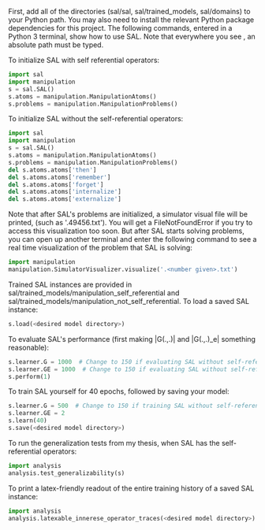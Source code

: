 First, add all of the directories (sal/sal, sal/trained_models, sal/domains) to your Python path. You may also need to install the relevant Python package dependencies for this project. The following commands, entered in a Python 3 terminal, show how to use SAL. Note that everywhere you see <desired model directory>, an absolute path must be typed.


To initialize SAL with self referential operators:

```python
import sal
import manipulation
s = sal.SAL()
s.atoms = manipulation.ManipulationAtoms()
s.problems = manipulation.ManipulationProblems()
```


To initialize SAL without the self-referential operators:

```python
import sal
import manipulation
s = sal.SAL()
s.atoms = manipulation.ManipulationAtoms()
s.problems = manipulation.ManipulationProblems()
del s.atoms.atoms['then']
del s.atoms.atoms['remember']
del s.atoms.atoms['forget']
del s.atoms.atoms['internalize']
del s.atoms.atoms['externalize']
```


Note that after SAL's problems are initialized, a simulator visual file will be printed, (such as '.49456.txt'). You will get a FileNotFoundError if you try to access this visualization too soon. But after SAL starts solving problems, you can open up another terminal and enter the following command to see a real time visualization of the problem that SAL is solving:

```python
import manipulation
manipulation.SimulatorVisualizer.visualize('.<number given>.txt')
```


Trained SAL instances are provided in sal/trained_models/manipulation_self_referential and sal/trained_models/manipulation_not_self_referential.
To load a saved SAL instance:

```python
s.load(<desired model directory>)
```


To evaluate SAL's performance (first making |G(.,.)| and |G(.,.)_e| something reasonable):

```python
s.learner.G = 1000  # Change to 150 if evaluating SAL without self-referential operators
s.learner.GE = 1000  # Change to 150 if evaluating SAL without self-referential operators
s.perform(1)
```


To train SAL yourself for 40 epochs, followed by saving your model:

```python
s.learner.G = 500  # Change to 150 if training SAL without self-referential operators
s.learner.GE = 2
s.learn(40)
s.save(<desired model directory>)
```


To run the generalization tests from my thesis, when SAL has the self-referential operators:

```python
import analysis
analysis.test_generalizability(s)
```


To print a latex-friendly readout of the entire training history of a saved SAL instance:

```python
import analysis
analysis.latexable_innerese_operator_traces(<desired model directory>)
```
